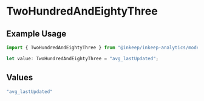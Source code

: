 # TwoHundredAndEightyThree

## Example Usage

```typescript
import { TwoHundredAndEightyThree } from "@inkeep/inkeep-analytics/models/operations";

let value: TwoHundredAndEightyThree = "avg_lastUpdated";
```

## Values

```typescript
"avg_lastUpdated"
```